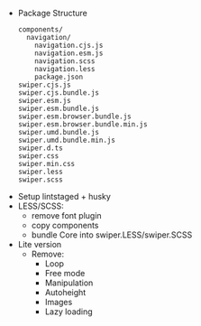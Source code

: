 - Package Structure
  ```
  components/
    navigation/
      navigation.cjs.js
      navigation.esm.js
      navigation.scss
      navigation.less
      package.json
  swiper.cjs.js
  swiper.cjs.bundle.js
  swiper.esm.js
  swiper.esm.bundle.js
  swiper.esm.browser.bundle.js
  swiper.esm.browser.bundle.min.js
  swiper.umd.bundle.js
  swiper.umd.bundle.min.js
  swiper.d.ts
  swiper.css
  swiper.min.css
  swiper.less
  swiper.scss
  ```
- Setup lintstaged + husky
- LESS/SCSS:
  - remove font plugin
  - copy components
  - bundle Core into swiper.LESS/swiper.SCSS
- Lite version
  - Remove:
    - Loop
    - Free mode
    - Manipulation
    - Autoheight
    - Images
    - Lazy loading
